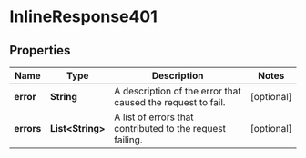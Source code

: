 
# InlineResponse401

## Properties
Name | Type | Description | Notes
------------ | ------------- | ------------- | -------------
**error** | **String** | A description of the error that caused the request to fail. |  [optional]
**errors** | **List&lt;String&gt;** | A list of errors that contributed to the request failing. |  [optional]



